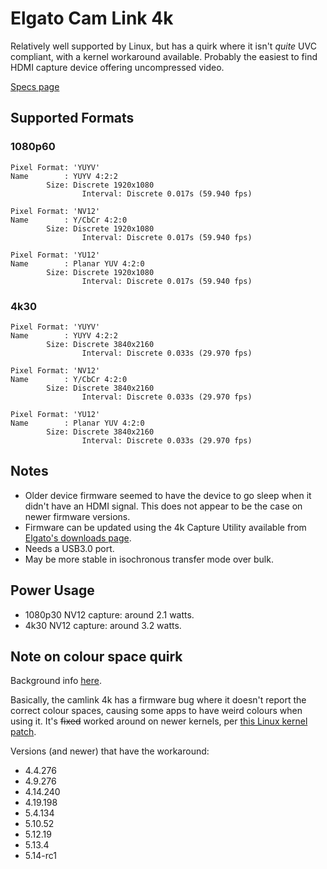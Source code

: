 # Elgato Cam Link 4k

Relatively well supported by Linux, but has a quirk where it isn't _quite_ UVC compliant, with a kernel workaround available. Probably the easiest to find HDMI capture device offering uncompressed video.

[Specs page](https://www.elgato.com/en/cam-link-4k)

## Supported Formats

### 1080p60

``` text
Pixel Format: 'YUYV'
Name        : YUYV 4:2:2
        Size: Discrete 1920x1080
                Interval: Discrete 0.017s (59.940 fps)

Pixel Format: 'NV12'
Name        : Y/CbCr 4:2:0
        Size: Discrete 1920x1080
                Interval: Discrete 0.017s (59.940 fps)

Pixel Format: 'YU12'
Name        : Planar YUV 4:2:0
        Size: Discrete 1920x1080
                Interval: Discrete 0.017s (59.940 fps)
```

### 4k30

``` text
Pixel Format: 'YUYV'
Name        : YUYV 4:2:2
        Size: Discrete 3840x2160
                Interval: Discrete 0.033s (29.970 fps)

Pixel Format: 'NV12'
Name        : Y/CbCr 4:2:0
        Size: Discrete 3840x2160
                Interval: Discrete 0.033s (29.970 fps)

Pixel Format: 'YU12'
Name        : Planar YUV 4:2:0
        Size: Discrete 3840x2160
                Interval: Discrete 0.033s (29.970 fps)
```

## Notes

- Older device firmware seemed to have the device to go sleep when it didn't have an HDMI signal. This does not appear to be the case on newer firmware versions.
- Firmware can be updated using the 4k Capture Utility available from [Elgato's downloads page](https://www.elgato.com/en/downloads).
- Needs a USB3.0 port.
- May be more stable in isochronous transfer mode over bulk.

## Power Usage

- 1080p30 NV12 capture: around 2.1 watts.
- 4k30 NV12 capture: around 3.2 watts.

## Note on colour space quirk

Background info [here](https://assortedhackery.com/patching-cam-link-to-play-nicer-on-linux/).

Basically, the camlink 4k has a firmware bug where it doesn't report the correct colour spaces, causing some apps to have weird colours when using it. It's ~~fixed~~ worked around on newer kernels, per [this Linux kernel patch](https://git.kernel.org/pub/scm/linux/kernel/git/torvalds/linux.git/commit/?id=4c6e0976295add7f0ed94d276c04a3d6f1ea8f83).

Versions (and newer) that have the workaround:

- 4.4.276
- 4.9.276
- 4.14.240
- 4.19.198
- 5.4.134
- 5.10.52
- 5.12.19
- 5.13.4
- 5.14-rc1
